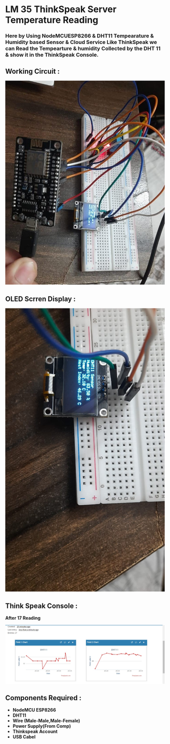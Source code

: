 # LM 35 ThinkSpeak Server Temperature Reading


### Here by Using NodeMCUESP8266 & DHT11 Tempearature & Humidity based Sensor &  Cloud Service Like ThinkSpeak we can Read the Tempearture & humidity Collected by the DHT 11  & show it in the ThinkSpeak Console.

## Working Circuit :

<img src='./img/workingckt.jpg'>

## OLED Scrren Display  :
<img src='./img/dhtoledscreen.jpg'>

## Think Speak Console :

<B> After 17 Reading

<img src='./img/thinkspeakconsole.jpg'>

## Components Required :

<ul>
<li>NodeMCU ESP8266</li>
<li>DHT11</li>
<li>Wire (Male-Male,Male-Female)</li>
<li>Power Supply(From Comp)</li>
<li>Thinkspeak Account</li>
<li> USB Cabel </li>
</ul>